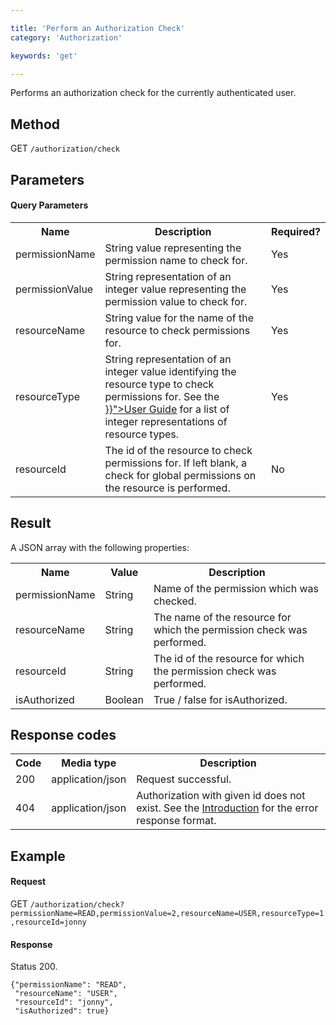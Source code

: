 ```yaml
---

title: 'Perform an Authorization Check'
category: 'Authorization'

keywords: 'get'

---
```



Performs an authorization check for the currently authenticated user.

Method
------

GET `/authorization/check`


Parameters
----------

#### Query Parameters

<table class="table table-striped">
  <tr>
    <th>Name</th>
    <th>Description</th>
    <th>Required?</th>
  </tr>
  <tr>
    <td>permissionName</td>
    <td>String value representing the permission name to check for.</td>
    <td>Yes</td>
  </tr>
  <tr>
    <td>permissionValue</td>
    <td>String representation of an integer value representing the permission value to check for.</td>
    <td>Yes</td>
  </tr>
  <tr>
    <td>resourceName</td>
    <td>String value for the name of the resource to check permissions for.</td>
    <td>Yes</td>
  </tr>
  <tr>
    <td>resourceType</td>    
    <td>String representation of an integer value identifying the resource type to check permissions for. See the <a href="{{< relref "user-guide/process-engine/authorization-service.md#resources" >}}">User Guide</a> for a list of integer representations of resource types.</td>
    <td>Yes</td>
  </tr>
  <tr>
    <td>resourceId</td>
    <td>The id of the resource to check permissions for. If left blank, a check for global permissions on the resource is performed.</td>
    <td>No</td>
  </tr> 
</table>


Result
------

A JSON array with the following properties:

<table class="table table-striped">
  <tr>
    <th>Name</th>
    <th>Value</th>
    <th>Description</th>
  </tr>
  <tr>
    <td>permissionName</td>
    <td>String</td>
    <td>Name of the permission which was checked.</td>
  </tr>
  <tr>
    <td>resourceName</td>
    <td>String</td>
    <td>The name of the resource for which the permission check was performed.</td>
  </tr>
  <tr>
    <td>resourceId</td>
    <td>String</td>
    <td>The id of the resource for which the permission check was performed.</td>
  </tr> 
  <tr>
    <td>isAuthorized</td>
    <td>Boolean</td>
    <td>True / false for isAuthorized.</td>
  </tr> 
</table>


Response codes
--------------

<table class="table table-striped">
  <tr>
    <th>Code</th>
    <th>Media type</th>
    <th>Description</th>
  </tr>
  <tr>
    <td>200</td>
    <td>application/json</td>
    <td>Request successful.</td>
  </tr>
  <tr>
    <td>404</td>
    <td>application/json</td>
    <td>Authorization with given id does not exist. See the <a href="ref:#overview-introduction">Introduction</a> for the error response format.</td>
  </tr>
</table>

Example
-------

#### Request

GET `/authorization/check?permissionName=READ,permissionValue=2,resourceName=USER,resourceType=1,resourceId=jonny`
  
#### Response

Status 200.

    {"permissionName": "READ",
     "resourceName": "USER",
     "resourceId": "jonny",
     "isAuthorized": true}
